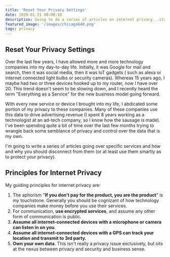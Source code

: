 ```yaml
---
title: 'Reset Your Privacy Settings'
date: 2020-01-21 00:00:10
description: Going to do a series of articles on internet privacy...starting here 
featured_image: '/images/chicago640.png' 
tags: privacy
---
```


## Reset Your Privacy Settings

Over the last few years, I have allowed more and more technology companies into my day-to-day life.
Initially, it was Google for mail and search, then it was social media, then it was IoT gadgets (
such as alexa or internet connected light bulbs or security cameras). Whereas 15 years ago, I maybe
had two or three devices hooked up to my router, now I have over 20. This trend doesn't seem to be
slowing down, and I recently heard the term "Everything as a Service" for the new business model
going forward.

With every new service or device I brought into my life, I abdicated some portion of my privacy to
these companies. Many of these companies use this data to drive advertising revenue (I spent 8 years
working as a technologist at an ad-tech company, so I know how the sausage is made). I've been
spending quite a bit of time over the last few months trying to wrangle back some semblance of
privacy and control over the data that is my own.

I'm going to write a series of articles going over specific services and how and why you should
disconnect from them (or at least use them smartly as to protect your privacy).

## Principles for Internet Privacy

My guiding principles for internet privacy are:

1. The aphorism "**If you don't pay for the product, you are the product**" is my touchstone. Generally
   you should be cognizant of how technology companies make money before you use their services.
2. For communication, **use encrypted services**, and assume any other form of communication is public.
3. **Assume all internet-connected devices with a microphone or camera can listen in on you**.
4. **Assume all internet-connected devices with a GPS can track your location and transmit to 3rd
   party.**
5. **Own your own data**. This isn't really a privacy issue exclusively, but sits at the nexus between
   privacy and security and business sense.
